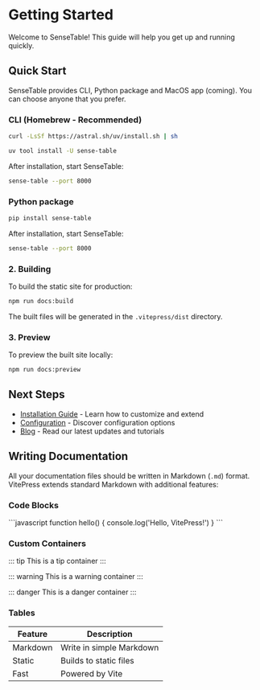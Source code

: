 # Getting Started

Welcome to SenseTable! This guide will help you get up and running quickly.


## Quick Start

SenseTable provides CLI, Python package and MacOS app (coming). You can choose anyone that you prefer.

### CLI (Homebrew - Recommended)



```bash
curl -LsSf https://astral.sh/uv/install.sh | sh

uv tool install -U sense-table

```

After installation, start SenseTable:

```bash
sense-table --port 8000
```

### Python package

```bash
pip install sense-table
```

After installation, start SenseTable:

```bash
sense-table --port 8000
```

### 2. Building

To build the static site for production:

```bash
npm run docs:build
```

The built files will be generated in the `.vitepress/dist` directory.

### 3. Preview

To preview the built site locally:

```bash
npm run docs:preview
```

## Next Steps

- [Installation Guide](/guide/installation) - Learn how to customize and extend
- [Configuration](/guide/configuration) - Discover configuration options
- [Blog](/blog/) - Read our latest updates and tutorials

## Writing Documentation

All your documentation files should be written in Markdown (`.md`) format. VitePress extends standard Markdown with additional features:

### Code Blocks

\`\`\`javascript
function hello() {
  console.log('Hello, VitePress!')
}
\`\`\`

### Custom Containers

::: tip
This is a tip container
:::

::: warning
This is a warning container
:::

::: danger
This is a danger container
:::

### Tables

| Feature | Description |
|---------|-------------|
| Markdown | Write in simple Markdown |
| Static | Builds to static files |
| Fast | Powered by Vite | 